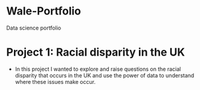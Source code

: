 # Wale-Portfolio
Data science portfolio

# Project 1: Racial disparity in the UK 

- In this project I wanted to explore and raise questions on the racial disparity that occurs in the UK and use the power of data to understand where these issues make occur.
